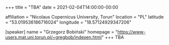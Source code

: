 +++
title = "TBA"
date = 2021-02-04T14:00:00-00:00

affiliation = "Nicolaus Copernicus University, Torun"
location = "PL"
latitude = "53.019536186716024"
longitude = "18.57124929347206"

[speaker]
  name = "Grzegorz Bobiński"
  homepage = "https://www-users.mat.uni.torun.pl/~gregbob/indexen.html"
+++
TBA
